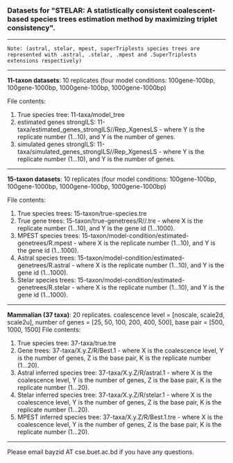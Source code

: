 ### Datasets for "STELAR: A statistically consistent coalescent-based species trees estimation method by maximizing triplet consistency".
___________________________________________________________________________________________________________________________________________
`Note:
(astral, stelar, mpest, superTriplests species trees are represented with .astral, .stelar, .mpest and .SuperTriplests extensions respectively)`
___________________________________________________________________________________________________________________________________________


**11-taxon datasets**: 10 replicates (four model conditions: 100gene-100bp, 100gene-1000bp, 1000gene-100bp, 1000gene-1000bp)

File contents:
  1. True species tree: 11-taxa/model_tree
  2. estimated genes strongILS: 11-taxa/estimated_genes_strongILS/<X>/Rep<Y>_XgenesLS - where Y is the replicate number (1...10), and Y is the number of genes.
  3. simulated genes strongILS: 11-taxa/simulated_genes_strongILS/<X>/Rep<Y>_XgenesLS - where Y is the replicate number (1...10), and Y is the number of genes.
____________________________________________________________________________________________________________________________________________
**15-taxon datasets**: 10 replicates (four model conditions: 100gene-100bp, 100gene-1000bp, 1000gene-100bp, 1000gene-1000bp)

File contents:
  1. True species trees: 15-taxon/true-species.tre
  2. True gene trees: 15-taxon/true-genetrees/R<X>/<Y>/<Y>.tre - where X is the replicate number (1...10), and Y is the gene id (1...1000).
  3. MPEST species trees: 15-taxon/model-condition/estimated-genetrees/R<X>.mpest - where X is the replicate number (1...10), and Y is the gene id (1...1000).
  4. Astral species trees: 15-taxon/model-condition/estimated-genetrees/R<X>.astral - where X is the replicate number (1...10), and Y is the gene id (1...1000).
  5. Stelar species trees: 15-taxon/model-condition/estimated-genetrees/R<X>.stelar - where X is the replicate number (1...10), and Y is the gene id (1...1000).

____________________________________________________________________________________________________________________________________________

**Mammalian (37 taxa)**: 20 replicates. coalescence level = [noscale, scale2d, scale2u], number of genes = [25, 50, 100, 200, 400, 500], base pair = [500, 1000, 1500]
File contents:
  1. True species tree: 37-taxa/true.tre
  2. Gene trees: 37-taxa/X.y.Z/R<K>/Best.1 - where X is the coalescence level, Y is the number of genes, Z is the base pair, K is the replicate number (1...20).
  3. Astral inferred species tree: 37-taxa/X.y.Z/R<K>/astral.1 - where X is the coalescence level, Y is the number of genes, Z is the base pair, K is the replicate number (1...20).
  4. Stelar inferred species tree: 37-taxa/X.y.Z/R<K>/stelar.1 - where X is the coalescence level, Y is the number of genes, Z is the base pair, K is the replicate number (1...20).
4. MPEST inferred species tree: 37-taxa/X.y.Z/R<K>/Best.1.tre - where X is the coalescence level, Y is the number of genes, Z is the base pair, K is the replicate number (1...20).
____________________________________________________________________________________________________________________________________________

Please email bayzid AT cse.buet.ac.bd if you have any questions.
